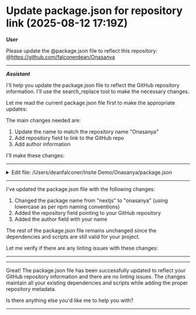 <!-- Generated by SpecStory -->

# Update package.json for repository link (2025-08-12 17:19Z)

_**User**_

Please update the @package.json file to reflect this repository: @https://github.com/falconerdean/Onasanya 

---

_**Assistant**_

I'll help you update the package.json file to reflect the GitHub repository information. I'll use the search_replace tool to make the necessary changes.

Let me read the current package.json file first to make the appropriate updates:

The main changes needed are:
1. Update the name to match the repository name "Onasanya"
2. Add repository field to link to the GitHub repo
3. Add author information

I'll make these changes:

---

<details><summary>Edit file: /Users/deanfalconer/Insite Demo/Onasanya/package.json</summary>

undefined

**Chunk 1**
Lines added: 6, lines removed: 1

```diff
@@ -1,6 +1,11 @@
  {
-   "name": "nextjs",
+   "name": "onasanya",
    "version": "0.1.0",
    "private": true,
+   "repository": {
+     "type": "git",
+     "url": "https://github.com/falconerdean/Onasanya.git"
+   },
+   "author": "Dean Falconer",
    "scripts": {
      "dev": "next dev",
```

</details>

---

I've updated the package.json file with the following changes:
1. Changed the package name from "nextjs" to "onasanya" (using lowercase as per npm naming conventions)
2. Added the repository field pointing to your GitHub repository
3. Added the author field with your name

The rest of the package.json file remains unchanged since the dependencies and scripts are still valid for your project.

Let me verify if there are any linting issues with these changes:

---



---

Great! The package.json file has been successfully updated to reflect your GitHub repository information and there are no linting issues. The changes maintain all your existing dependencies and scripts while adding the proper repository metadata.

Is there anything else you'd like me to help you with?

---

